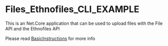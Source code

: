 # Files_Ethnofiles_CLI_EXAMPLE
This is an Net.Core application that can be used to upload files with the File API and the Ethnofiles API

Please read [BasicInstructions](https://github.com/myNBGcode/Files_Ethnofiles_CLI_EXAMPLE/blob/master/BasicInstructions.txt) for more info